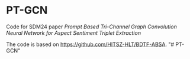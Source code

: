 # PT-GCN
Code for SDM24 paper *Prompt Based Tri-Channel Graph Convolution Neural Network for Aspect Sentiment Triplet Extraction*



The code is based on https://github.com/HITSZ-HLT/BDTF-ABSA.
"# PT-GCN" 

